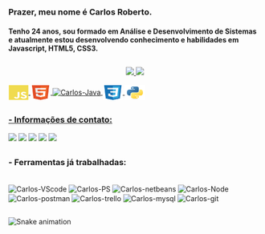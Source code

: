<h3> Prazer, meu nome é Carlos Roberto. </h3> 
<h4> Tenho 24 anos, sou formado em Análise e Desenvolvimento de Sistemas e atualmente estou desenvolvendo conhecimento e habilidades em Javascript, HTML5, CSS3.</h4>

  ##

<div align="center">
  <a href="https://github.com/cjribeiro99">
  <img height="180em" src="https://github-readme-stats.vercel.app/api?username=cjribeiro99&show_icons=true&theme=radical&include_all_commits=true&count_private=true"/>
  <img height="180em" src="https://github-readme-stats.vercel.app/api/top-langs/?username=cjribeiro99&layout=compact&langs_count=7&theme=radical"/>
</div>
<div style="display: inline_block"><br>
  <img align="center" alt="Carlos-Js" height="30" width="40" src="https://raw.githubusercontent.com/devicons/devicon/master/icons/javascript/javascript-plain.svg">
  <img align="center" alt="Carlos-HTML" height="30" width="40" src="https://raw.githubusercontent.com/devicons/devicon/master/icons/html5/html5-original.svg">
  <img align="center" alt="Carlos-Java" height="30" width="40" src="https://cdn.jsdelivr.net/gh/devicons/devicon/icons/java/java-original.svg">   
  <img align="center" alt="Carlos-CSS" height="30" width="40" src="https://raw.githubusercontent.com/devicons/devicon/master/icons/css3/css3-original.svg">
  <img align="center" alt="Carlos-Python" height="30" width="40" src="https://raw.githubusercontent.com/devicons/devicon/master/icons/python/python-original.svg">

</div>
  
  ##
 
<div> 
  
  <h3> - Informações de contato: </h3>
  
  <a href="https://www.linkedin.com/in/carlos-roberto-1a50741a3/" target="_blank"><img src="https://img.shields.io/badge/LinkedIn-0077B5?style=for-the-badge&logo=linkedin&logoColor=white"></a>
  <a href="https://www.instagram.com/junior_cj99/" target="_blank"><img src="https://img.shields.io/badge/-Instagram-%23E4405F?style=for-the-badge&logo=instagram&logoColor=white" target="_blank"></a>
  <a href = "mailto:cjribeiro99@gmail.com"><img src="https://img.shields.io/badge/-Gmail-%23333?style=for-the-badge&logo=gmail&logoColor=white" target="_blank"></a>
  <a href= "https://wa.me/qr/U3ZBIHHP4NCTK1" target="_blank"><img src="https://img.shields.io/badge/WhatsApp-25D366?style=for-the-badge&logo=whatsapp&logoColor=white" target="_blank"></a>
  <a href= "https://www.facebook.com/cjribeiro99/" target="_blank"><img src="https://img.shields.io/badge/Facebook-1877F2?style=for-the-badge&logo=facebook&logoColor=white" target="_blank"></a>
  
 </div>
  
  ##
  
  <h3> - Ferramentas já trabalhadas: </h3>
  <div style="display: inline_block"><br>
  <img align="center" alt="Carlos-VScode" height="70" width="80" src="https://cdn.jsdelivr.net/gh/devicons/devicon/icons/vscode/vscode-original-wordmark.svg">
  <img align="center" alt="Carlos-PS" height="70" width="80" src="https://cdn.jsdelivr.net/gh/devicons/devicon/icons/photoshop/photoshop-plain.svg">
  <img align="center" alt="Carlos-netbeans" height="70" width="150" src="https://pbs.twimg.com/media/Dp3nCCdXgAEIMxM.png" target="_blank"></a>
  <img align="center" alt="Carlos-Node" height="70" width="80" src="https://cdn.jsdelivr.net/gh/devicons/devicon/icons/nodejs/nodejs-original.svg">
  <img align="center" alt="Carlos-postman" height="70" width="70" src="https://cdn.worldvectorlogo.com/logos/postman.svg">
  <img align="center" alt="Carlos-trello" height="70" width="70" src="https://cdn.jsdelivr.net/gh/devicons/devicon/icons/trello/trello-plain.svg">
  <img align="center" alt="Carlos-mysql" height="70" width="70" src="https://cdn.jsdelivr.net/gh/devicons/devicon/icons/mysql/mysql-original-wordmark.svg">
  <img align="center" alt="Carlos-git" height="70" width="70" src="https://cdn.jsdelivr.net/gh/devicons/devicon/icons/git/git-original-wordmark.svg">
  
  ##
     
  ![Snake animation](https://github.com/cjribeiro99/cjribeiro99/blob/output/github-contribution-grid-snake.svg)
 
</div>

